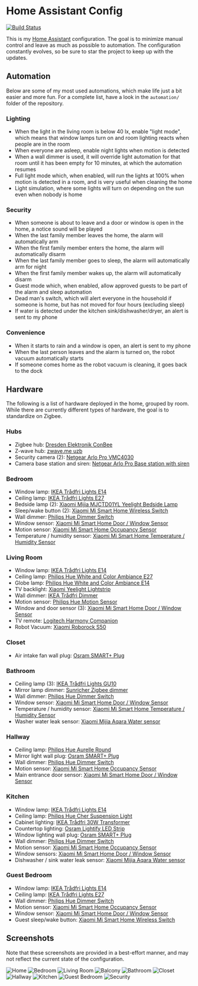 # Home Assistant Config

[![Build Status](https://travis-ci.org/joch/home-assistant-config.svg?branch=master)](https://travis-ci.org/joch/home-assistant-config)

This is my [Home Assistant](https://home-assistant.io) configuration. The goal is to minimize manual control and leave as much as possible to automation. The configuration constantly evolves, so be sure to star the project to keep up with the updates.

## Automation

Below are some of my most used automations, which make life just a bit easier and more fun. For a complete list, have a look in the `automation/` folder of the repository.

### Lighting

- When the light in the living room is below 40 lx, enable "light mode", which means that window lamps turn on and room lighting reacts when people are in the room
- When everyone are asleep, enable night lights when motion is detected
- When a wall dimmer is used, it will override light automation for that room until it has been empty for 10 minutes, at which the automation resumes
- Full light mode which, when enabled, will run the lights at 100% when motion is detected in a room, and is very useful when cleaning the home
- Light simulation, where some lights will turn on depending on the sun even when nobody is home

### Security

- When someone is about to leave and a door or window is open in the home, a notice sound will be played
- When the last family member leaves the home, the alarm will automatically arm
- When the first family member enters the home, the alarm will automatically disarm
- When the last family member goes to sleep, the alarm will automatically arm for night
- When the first family member wakes up, the alarm will automatically disarm
- Guest mode which, when enabled, allow approved guests to be part of the alarm and sleep automation
- Dead man's switch, which will alert everyone in the household if someone is home, but has not moved for four hours (excluding sleep)
- If water is detected under the kitchen sink/dishwasher/dryer, an alert is sent to my phone

### Convenience

- When it starts to rain and a window is open, an alert is sent to my phone
- When the last person leaves and the alarm is turned on, the robot vacuum automatically starts
- If someone comes home as the robot vacuum is cleaning, it goes back to the dock

## Hardware

The following is a list of hardware deployed in the home, grouped by room. While there are currently different types of hardware, the goal is to standardize on Zigbee.

### Hubs

- Zigbee hub: [Dresden Elektronik ConBee](https://www.dresden-elektronik.de/conbee/)
- Z-wave hub: [zwave.me uzb](http://zwave.me/index.php?id=28)
- Security camera (2): [Netgear Arlo Pro VMC4030](https://www.arlo.com/en-us/products/arlo-pro/)
- Camera base station and siren: [Netgear Arlo Pro Base station with siren](https://www.arlo.com/en-us/products/arlo-pro/)

### Bedroom

- Window lamp: [IKEA Trådfri Lights E14](http://www.ikea.com/se/sv/catalog/products/70318284/)
- Ceiling lamp: [IKEA Trådfri Lights E27](http://www.ikea.com/se/sv/catalog/products/10318263/)
- Bedside lamp (2): [Xiaomi Mijia MJCTD01YL Yeelight Bedside Lamp](https://www.gearbest.com/smart-lighting/pp_1032313.html)
- Sleep/wake button (2): [Xiaomi Mi Smart Home Wireless Switch](https://xiaomi-mi.com/sockets-and-sensors/xiaomi-mi-wireless-switch/)
- Wall dimmer: [Philips Hue Dimmer Switch](https://www2.meethue.com/en-us/p/hue-dimmer-switch/046677473372)
- Window sensor: [Xiaomi Mi Smart Home Door / Window Sensor](https://xiaomi-mi.com/sockets-and-sensors/xiaomi-mi-door-window-sensors/)
- Motion sensor: [Xiaomi Mi Smart Home Occupancy Sensor](https://xiaomi-mi.com/sockets-and-sensors/xiaomi-mi-occupancy-sensor/)
- Temperature / humidity sensor: [Xiaomi Mi Smart Home Temperature / Humidity Sensor](https://xiaomi-mi.com/sockets-and-sensors/xiaomi-mi-temperature-humidity-sensor/)

### Living Room

- Window lamp: [IKEA Trådfri Lights E14](http://www.ikea.com/se/sv/catalog/products/70318284/)
- Ceiling lamp: [Philips Hue White and Color Ambiance E27](https://www2.meethue.com/en-us/p/hue-white-and-color-ambiance-single-bulb-e26/046677464486)
- Globe lamp: [Philips Hue White and Color Ambiance E14](https://www2.meethue.com/en-us/p/hue-white-and-color-ambiance-single-bulb-e12/046677468903)
- TV backlight: [Xiaomi Yeelight Lightstrip](https://xiaomi-mi.com/smart-lighting/xiaomi-yeelight-smart-led-lightstrip-ipl/)
- Wall dimmer: [IKEA Trådfri Dimmer](http://www.ikea.com/us/en/catalog/products/00347831/)
- Motion sensor: [Philips Hue Motion Sensor](https://www2.meethue.com/en-us/p/hue-motion-sensor/046677473389)
- Window and door sensor (3): [Xiaomi Mi Smart Home Door / Window Sensor](https://xiaomi-mi.com/sockets-and-sensors/xiaomi-mi-door-window-sensors/)
- TV remote: [Logitech Harmony Companion](https://www.logitech.com/en-us/product/harmony-companion)
- Robot Vacuum: [Xiaomi Roborock S50](https://www.aliexpress.com/item/International-Version-Xiaomi-Roborock-S50-Robot-Vacuum-Cleaner-2-WIFI-APP-Control-Wet-Mop-Smart-Planned/32837327014.html)

### Closet

- Air intake fan wall plug: [Osram SMART+ Plug](https://www.osram-lamps.com/ecatalog/smart-home/smart-home-components/smart-plug/index.jsp)

### Bathroom

- Ceiling lamp (3): [IKEA Trådfri Lights GU10](http://www.ikea.com/se/sv/catalog/products/00318292/)
- Mirror lamp dimmer: [Sunricher Zigbee dimmer](https://www.sunricher.com/zigbee-ac-phase-cut-dimmer-sr-zg9101sac-hp.html)
- Wall dimmer: [Philips Hue Dimmer Switch](https://www2.meethue.com/en-us/p/hue-dimmer-switch/046677473372)
- Window sensor: [Xiaomi Mi Smart Home Door / Window Sensor](https://xiaomi-mi.com/sockets-and-sensors/xiaomi-mi-door-window-sensors/)
- Temperature / humidity sensor: [Xiaomi Mi Smart Home Temperature / Humidity Sensor](https://xiaomi-mi.com/sockets-and-sensors/xiaomi-mi-temperature-humidity-sensor/)
- Washer water leak sensor: [Xiaomi Mijia Aqara Water sensor](https://xiaomi-mi.com/sockets-and-sensors/xiaomi-mijia-aqara-water-sensor/)

### Hallway

- Ceiling lamp: [Philips Hue Aurelle Round](https://www2.meethue.com/sv-se/p/hue-white-ambiance-aurelle-rund-panelbelysning/3216431P5)
- Mirror light wall plug: [Osram SMART+ Plug](https://www.osram-lamps.com/ecatalog/smart-home/smart-home-components/smart-plug/index.jsp)
- Wall dimmer: [Philips Hue Dimmer Switch](https://www2.meethue.com/en-us/p/hue-dimmer-switch/046677473372)
- Motion sensor: [Xiaomi Mi Smart Home Occupancy Sensor](https://xiaomi-mi.com/sockets-and-sensors/xiaomi-mi-occupancy-sensor/)
- Main entrance door sensor: [Xiaomi Mi Smart Home Door / Window Sensor](https://xiaomi-mi.com/sockets-and-sensors/xiaomi-mi-door-window-sensors/)

### Kitchen

- Window lamp: [IKEA Trådfri Lights E14](http://www.ikea.com/se/sv/catalog/products/70318284/)
- Ceiling lamp: [Philips Hue Cher Suspension Light](https://www2.meethue.com/en-us/p/hue-white-ambiance-cher-suspension-light/4076130U7)
- Cabinet lighting: [IKEA Trådfri 30W Transformer](https://www.ikea.com/se/sv/catalog/products/60342656/)
- Countertop lighting: [Osram Lightify LED Strip](https://smartplus.ledvance.com/products/index.jsp)
- Window lighting wall plug: [Osram SMART+ Plug](https://www.osram-lamps.com/ecatalog/smart-home/smart-home-components/smart-plug/index.jsp)
- Wall dimmer: [Philips Hue Dimmer Switch](https://www2.meethue.com/en-us/p/hue-dimmer-switch/046677473372)
- Motion sensor: [Xiaomi Mi Smart Home Occupancy Sensor](https://xiaomi-mi.com/sockets-and-sensors/xiaomi-mi-occupancy-sensor/)
- Window sensors: [Xiaomi Mi Smart Home Door / Window Sensor](https://xiaomi-mi.com/sockets-and-sensors/xiaomi-mi-door-window-sensors/)
- Dishwasher / sink water leak sensor: [Xiaomi Mijia Aqara Water sensor](https://xiaomi-mi.com/sockets-and-sensors/xiaomi-mijia-aqara-water-sensor/)

### Guest Bedroom

- Window lamp: [IKEA Trådfri Lights E14](http://www.ikea.com/se/sv/catalog/products/70318284/)
- Ceiling lamp: [IKEA Trådfri Lights E27](http://www.ikea.com/se/sv/catalog/products/10318263/)
- Wall dimmer: [Philips Hue Dimmer Switch](https://www2.meethue.com/en-us/p/hue-dimmer-switch/046677473372)
- Motion sensor: [Xiaomi Mi Smart Home Occupancy Sensor](https://xiaomi-mi.com/sockets-and-sensors/xiaomi-mi-occupancy-sensor/)
- Window sensor: [Xiaomi Mi Smart Home Door / Window Sensor](https://xiaomi-mi.com/sockets-and-sensors/xiaomi-mi-door-window-sensors/)
- Guest sleep/wake button: [Xiaomi Mi Smart Home Wireless Switch](https://xiaomi-mi.com/sockets-and-sensors/xiaomi-mi-wireless-switch/)

## Screenshots

Note that these screenshots are provided in a best-effort manner, and may not reflect the current state of the configuration.

![Home](images/1.png)
![Bedroom](images/2.png)
![Living Room](images/3.png)
![Balcony](images/4.png)
![Bathroom](images/5.png)
![Closet](images/6.png)
![Hallway](images/7.png)
![Kitchen](images/8.png)
![Guest Bedroom](images/9.png)
![Security](images/10.png)
